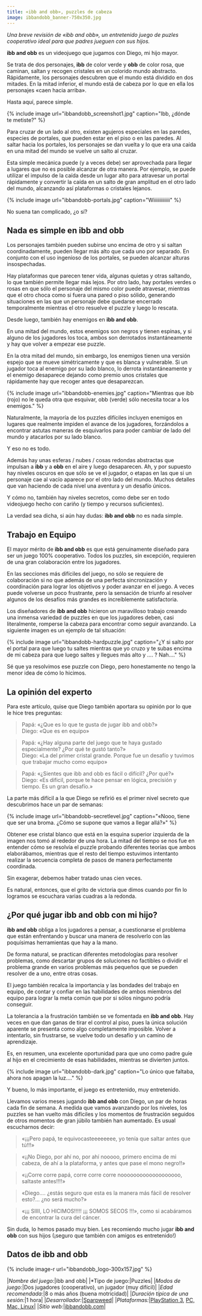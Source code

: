 ```yaml
---
title: «ibb and obb», puzzles de cabeza
image: ibbandobb_banner-750x350.jpg
---
```


*Una breve revisión de «ibb and obb», un entretenido juego de puzles cooperativo ideal para que padres jueguen con sus hijos.*

<!--more-->

**ibb and obb** es un videojuego que jugamos con Diego, mi hijo mayor.

Se trata de dos personajes, **ibb** de color verde y **obb** de color rosa, que caminan, saltan y recogen cristales en un colorido mundo abstracto. Rápidamente, los personajes descubren que el mundo está dividido en dos mitades. En la mitad inferior, el mundo está de cabeza por lo que en ella los personajes «caen hacia arriba».

Hasta aquí, parece simple.

{% include image url="ibbandobb_screenshot1.jpg" caption="Ibb, ¿dónde te metiste?" %}

Para cruzar de un lado al otro, existen agujeros especiales en las paredes, especies de portales, que pueden estar en el piso o en las paredes. Al saltar hacia los portales, los personajes se dan vuelta y lo que era una caída en una mitad del mundo se vuelve un salto al cruzar.

Esta simple mecánica puede (y a veces debe) ser aprovechada para llegar a lugares que no es posible alcanzar de otra manera. Por ejemplo, se puede utilizar el impulso de la caída desde un lugar alto para atravesar un portal rápidamente y convertir la caída en un salto de gran amplitud en el otro lado del mundo, alcanzando así plataformas o cristales lejanos.

{% include image url="ibbandobb-portals.jpg" caption="Wiiiiiiiiiiiii" %}

No suena tan complicado, ¿o sí?

## Nada es simple en ibb and obb

Los personajes también pueden subirse uno encima de otro y si saltan coordinadamente, pueden llegar más alto que cada uno por separado. En conjunto con el uso ingenioso de los portales, se pueden alcanzar alturas insospechadas.

Hay plataformas que parecen tener vida, algunas quietas y otras saltando, lo que también permite llegar más lejos. Por otro lado, hay portales verdes o rosas en que sólo el personaje del mismo color puede atravesar, mientras que el otro choca como si fuera una pared o piso sólido, generando situaciones en las que un personaje debe quedarse encerrado temporalmente mientras el otro resuelve el puzzle y luego lo rescata.

Desde luego, también hay enemigos en **ibb and obb**.

En una mitad del mundo, estos enemigos son negros y tienen espinas, y si alguno de los jugadores los toca, ambos son derrotados instantáneamente y hay que volver a empezar ese puzzle.

En la otra mitad del mundo, sin embargo, los enemigos tienen una versión espejo que se mueve simétricamente y que es blanca y vulnerable. Si un jugador toca al enemigo por su lado blanco, lo derrota instantáneamente y el enemigo desaparece dejando como premio unos cristales que rápidamente hay que recoger antes que desaparezcan.

{% include image url="ibbandobb-enemies.jpg" caption="Mientras que ibb (rojo) no le queda otra que esquivar, obb (verde) sólo necesita tocar a los enemigos." %}

Naturalmente, la mayoría de los puzzles difíciles incluyen enemigos en lugares que realmente impiden el avance de los jugadores, forzándolos a encontrar astutas maneras de esquivarlos para poder cambiar de lado del mundo y atacarlos por su lado blanco.

Y eso no es todo.

Además hay unas esferas / nubes / cosas redondas abstractas que impulsan a **ibb** y a **obb** en el aire y luego desaparecen. Ah, y por supuesto hay niveles oscuros en que sólo se ve el jugador, o etapas en las que si un personaje cae al vacío aparece por el otro lado del mundo. Muchos detalles que van haciendo de cada nivel una aventura y un desafío únicos.

Y cómo no, también hay niveles secretos, como debe ser en todo videojuego hecho con cariño (y tiempo y recursos suficientes).

La verdad sea dicha, si aún hay dudas: **ibb and obb** no es nada simple.

## Trabajo en Equipo

El mayor mérito de **ibb and obb** es que está genuinamente diseñado para ser un juego 100% cooperativo. Todos los puzzles, sin excepción, requieren de una gran colaboración entre los jugadores.

En las secciones más difíciles del juego, no sólo se requiere de colaboración si no que además de una perfecta sincronización y coordinación para lograr los objetivos y poder avanzar en el juego. A veces puede volverse un poco frustrante, pero la sensación de triunfo al resolver algunos de los desafíos más grandes es increíblemente satisfactoria.

Los diseñadores de **ibb and obb** hicieron un maravilloso trabajo creando una inmensa variedad de puzzles en que los jugadores deben, casi literalmente, romperse la cabeza para encontrar como seguir avanzando.  La siguiente imagen es un ejemplo de tal situación:

{% include image url="ibbandobb-hardpuzzle.jpg" caption="¿Y si salto por el portal para que luego tu saltes mientras que yo cruzo y te subas encima de mi cabeza para que luego saltes y llegues más alto y …. ? Nah…." %}

Sé que ya resolvimos ese puzzle con Diego, pero honestamente no tengo la menor idea de cómo lo hicimos.

## La opinión del experto

Para este artículo, quise que Diego también aportara su opinión por lo que le hice tres preguntas:

>Papá: «¿Que es lo que te gusta de jugar ibb and obb?»<br>
>Diego: «Que es en equipo»

>Papá: «¿Hay alguna parte del juego que te haya gustado especialmente? ¿Por qué te gustó tanto?»<br>
>Diego: «La del primer cristal grande. Porque fue un desafío y tuvimos que trabajar mucho como equipo»

>Papá: «¿Sientes que ibb and obb es fácil o difícil? ¿Por qué?»<br>
>Diego: «Es dificil, porque te hace pensar en lógica, precisión y tiempo. Es un gran desafío.»

La parte más difícil a la que Diego se refirió es el primer nivel secreto que descubrimos hace un par de semanas:

{% include image url="ibbandobb-secretlevel.jpg" caption="«Nooo, tiene que ser una broma. ¿Cómo se supone que vamos a llegar allá?»" %}

Obtener ese cristal blanco que está en la esquina superior izquierda de la imagen nos tomó al rededor de una hora. La mitad del tiempo se nos fue en entender cómo se resolvía el puzzle probando diferentes teorías que ambos elaborábamos, mientras que el resto del tiempo estuvimos intentanto realizar la secuencia completa de pasos de manera perfectamente coordinada.

Sin exagerar, debemos haber tratado unas cien veces.

Es natural, entonces, que el grito de victoria que dimos cuando por fin lo logramos se escuchara varias cuadras a la redonda.

## ¿Por qué jugar ibb and obb con mi hijo?

**ibb and obb** obliga a los jugadores a pensar, a cuestionarse el problema que están enfrentando y buscar una manera de resolverlo con las poquísimas herramientas que hay a la mano.

De forma natural, se practican diferentes metodologías para resolver problemas, como descartar grupos de soluciones no factibles o dividir el problema grande en varios problemas más pequeños que se pueden resolver de a uno, entre otras cosas.

El juego también recalca la importancia y las bondades del trabajo en equipo, de contar y confiar en las habilidades de ambos miembros del equipo para lograr la meta común que por si sólos ninguno podría conseguir.

La tolerancia a la frustración también se ve fomentada en **ibb and obb**. Hay veces en que dan ganas de tirar el control al piso, pues la única solución aparente se presenta como algo completamente imposible. Volver a intentarlo, sin frustrarse, se vuelve todo un desafío y un camino de aprendizaje.

Es, en resumen, una excelente oportunidad para que uno como padre guíe al hijo en el crecimiento de esas habilidades, mientras se divierten juntos.

{% include image url="ibbandobb-dark.jpg" caption="Lo único que faltaba, ahora nos apagan la luz…." %}

Y bueno, lo más importante, el juego es entretenido, muy entretenido.

Llevamos varios meses jugando **ibb and obb** con Diego, un par de horas cada fin de semana. A medida que vamos avanzando por los niveles, los puzzles se han vuelto más difíciles y los momentos de frustración seguidos de otros momentos de gran júbilo también han aumentado. Es usual escucharnos decir:

> «¡¡¡Pero papá, te equivocasteeeeeeee, yo tenía que saltar antes que tú!!!»

> «¡¡No Diego, por ahí no, por ahí nooooo, primero encima de mi cabeza, de ahí a la plataforma, y antes que pase el mono negro!!»

> «¡¡Corre corre papá, corre corre corre nooooooooooooooooooo, saltaste antes!!!!»

> «Diego…. ¿estás seguro que esta es la manera más fácil de resolver esto?…  ¿no será mucho?»

> «¡¡¡ SIIII, LO HICIMOS!!!!! ¡¡¡ SOMOS SECOS !!!», como si acabáramos de encontrar la cura del cáncer.

Sin duda, lo hemos pasado muy bien. Les recomiendo mucho jugar **ibb and obb** con sus hijos (¡seguro que también con amigos es entretenido!)

## Datos de ibb and obb

{% include image-r url="ibbandobb_logo-300x157.jpg" %}

|*Nombre del juego:*|ibb and obb|
|*Tipo de juego:|Puzzles|
|*Modos de juego:*|Dos jugadores (cooperativo), un jugador (muy difícil)|
|*Edad recomendada:*|8 o más años (buena motricidad)|
|*Duración típica de una sesión:*|1 hora|
|*Desarrollador:*|[Sparpweed](http://www.sparpweed.nl/)|
|*Plataformas:*|[PlayStation 3](https://www.playstation.com/en-us/games/ibb-and-obb-ps3/), [PC, Mac, Linux](http://store.steampowered.com/app/95400/)|
|*Sitio web:*|[ibbandobb.com](http://ibbandobb.com/)|
